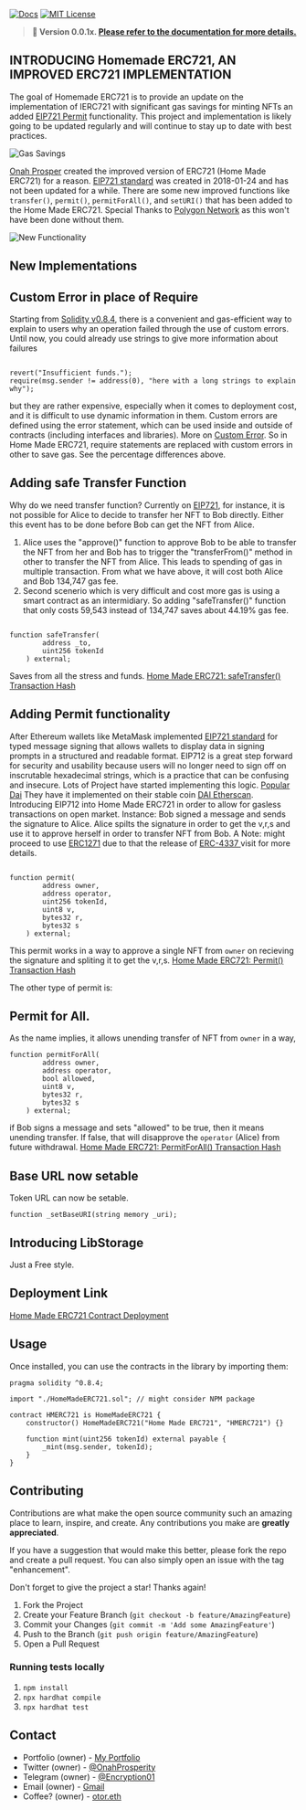 [![Docs][docs-shield]][docs-url]
[![MIT License][license-shield]][license-url]
<!-- ANNOUNCEMENT -->

> **📢 Version 0.0.1x. [Please refer to the documentation for more details.](https://github.com/OnahProsperity/homeMadeERC721)**

<!-- ABOUT THE PROJECT -->

## INTRODUCING Homemade ERC721, AN IMPROVED ERC721 IMPLEMENTATION

The goal of Homemade ERC721 is to provide an update on the implementation of IERC721 with significant gas savings for minting NFTs  an added [EIP721 Permit](https://eips.ethereum.org/EIPS/eip-712) functionality. This project and implementation is likely going to be updated regularly and will continue to stay up to date with best practices.

![Gas Savings](https://miro.medium.com/max/700/1*eOAx7Ai0EH6BYc87I1Mdrg.png)

[Onah Prosper](https://onahprosperity.github.io/) created the improved version of ERC721 (Home Made ERC721) for a reason. [EIP721 standard](https://eips.ethereum.org/EIPS/eip-721) was created in 2018-01-24 and has not been updated for a while. There are some new improved functions like `transfer()`, `permit()`, `permitForAll()`, and `setURI()` that has been added to the Home Made ERC721. Special Thanks to [Polygon Network](https://polygon.technology/) as this won't have been done without them.


![New Functionality](https://miro.medium.com/max/700/1*Gm2AcosUOfmzO-n-Z1JhWA.png)
## New Implementations
## Custom Error in place of Require
Starting from [Solidity v0.8.4](https://github.com/ethereum/solidity/releases/tag/v0.8.4), there is a convenient and gas-efficient way to explain to users why an operation failed through the use of custom errors. Until now, you could already use strings to give more information about failures 
```solidity

revert("Insufficient funds.");
require(msg.sender != address(0), "here with a long strings to explain why");

```
but they are rather expensive, especially when it comes to deployment cost, and it is difficult to use dynamic information in them.
Custom errors are defined using the error statement, which can be used inside and outside of contracts (including interfaces and libraries).
More on [Custom Error](https://favoriteblockchain.medium.com/solidity-custom-error-a-way-to-save-gas-b731fdd648c0). So in Home Made ERC721, require statements are replaced with custom errors in other to save gas. See the percentage differences above.


## Adding safe Transfer Function
Why do we need transfer function? 
Currently on [EIP721](https://eips.ethereum.org/EIPS/eip-712), for instance, it is not possible for Alice to decide to transfer her NFT to Bob directly. Either this event has to be done before Bob can get the NFT from Alice.
1. Alice uses the "approve()" function to approve Bob to be able to transfer the NFT from her and Bob has to trigger the "transferFrom()" method in other to transfer the NFT from Alice. This leads to spending of gas in multiple transaction. From what we have above, it will cost both Alice and Bob 134,747 gas fee.
2. Second scenerio which is very difficult and cost more gas is using a smart contract as an intermidiary.
So adding "safeTransfer()" function that only costs 59,543 instead of 134,747 saves about 44.19% gas fee.
```solidity

function safeTransfer(
        address _to,
        uint256 tokenId
    ) external;

```
Saves from all the stress and funds.
[Home Made ERC721: safeTransfer() Transaction Hash](https://mumbai.polygonscan.com/tx/0x6be5ded2720c1cc8b0db7e72640674519e210ab2f92b1f18f123abc41b48a4ef)

## Adding Permit functionality
After Ethereum wallets like MetaMask implemented [EIP721 standard](https://eips.ethereum.org/EIPS/eip-721) for typed message signing that allows wallets to display data in signing prompts in a structured and readable format. EIP712 is a great step forward for security and usability because users will no longer need to sign off on inscrutable hexadecimal strings, which is a practice that can be confusing and insecure.
Lots of Project have started implementing this logic. [Popular Dai](https://makerdao.com/en/) They have it implemented on their stable coin [DAI Etherscan](https://etherscan.io/address/0x6b175474e89094c44da98b954eedeac495271d0f#code).
Introducing EIP712 into Home Made ERC721 in order to allow for gasless transactions on open market.
Instance: Bob signed a message and sends the signature to Alice. Alice spilts the signature in order to get the v,r,s and use it to approve herself in order to transfer NFT from Bob.
A Note: might proceed to use [ERC1271](https://eips.ethereum.org/EIPS/eip-1271) due to that the release of [ERC-4337 ](https://notes.ethereum.org/@vbuterin/account_abstraction_roadmap?utm_source=substack&utm_medium=email) visit for more details.
```solidity

function permit(
        address owner, 
        address operator, 
        uint256 tokenId,
        uint8 v, 
        bytes32 r, 
        bytes32 s
    ) external;

```
This permit works in a way to approve a single NFT from `owner` on recieving the signature and spliting it to get the v,r,s.
[Home Made ERC721: Permit() Transaction Hash](https://mumbai.polygonscan.com/tx/0x5832ed2ec99006c87a11aac2d28765330be1c287a094e91c9ae403daa86422b4)

The other type of permit is:
## Permit for All.
As the name implies, it allows unending transfer of NFT from `owner` in a way,
```solidity
function permitForAll(
        address owner, 
        address operator, 
        bool allowed, 
        uint8 v, 
        bytes32 r, 
        bytes32 s
    ) external;
```
if Bob signs a message and sets "allowed" to be true, then it means unending transfer. If false, that will disapprove the `operator` (Alice) from future withdrawal.
[Home Made ERC721: PermitForAll() Transaction Hash](https://mumbai.polygonscan.com/tx/0x77233b25d13d56dd784b535d666f21b0b0d4404113e9099ea2200b46998a159f)

## Base URL now setable
Token URL can now be setable.
```solidity
function _setBaseURI(string memory _uri);
```

## Introducing LibStorage
Just a Free style.


## Deployment Link
[Home Made ERC721 Contract Deployment](https://mumbai.polygonscan.com/address/0xfEEAcBb3e303101e0BAFD90C940397e57C37b5f5)
<!-- USAGE EXAMPLES -->
## Usage

Once installed, you can use the contracts in the library by importing them:

```solidity
pragma solidity ^0.8.4;

import "./HomeMadeERC721.sol"; // might consider NPM package

contract HMERC721 is HomeMadeERC721 {
    constructor() HomeMadeERC721("Home Made ERC721", "HMERC721") {}

    function mint(uint256 tokenId) external payable {
        _mint(msg.sender, tokenId);
    }
}

```

<!-- CONTRIBUTING -->

## Contributing

Contributions are what make the open source community such an amazing place to learn, inspire, and create. Any contributions you make are **greatly appreciated**.

If you have a suggestion that would make this better, please fork the repo and create a pull request. You can also simply open an issue with the tag "enhancement".

Don't forget to give the project a star! Thanks again!

1. Fork the Project
2. Create your Feature Branch (`git checkout -b feature/AmazingFeature`)
3. Commit your Changes (`git commit -m 'Add some AmazingFeature'`)
4. Push to the Branch (`git push origin feature/AmazingFeature`)
5. Open a Pull Request

<!-- ROADMAP -->

### Running tests locally

1. `npm install`
2. `npx hardhat compile`
3. `npx hardhat test`

<!-- CONTACT -->

## Contact

- Portfolio (owner) - [My Portfolio](https://onahprosperity.github.io/)
- Twitter (owner) - [@OnahProsperity](https://twitter.com/OnahProsperity)
- Telegram (owner) - [@Encryption01](https://t.me/Encryption01)
- Email (owner) - [Gmail](prosperauthor@gmail.com)
- Coffee? (owner) - [otor.eth](https://etherscan.io/enslookup-search?search=otor.eth)


<!-- MARKDOWN LINKS & IMAGES -->

<!-- https://www.markdownguide.org/basic-syntax/#reference-style-links -->

[docs-shield]: https://img.shields.io/badge/docs-%F0%9F%93%84-blue?style=for-the-badge
[docs-url]: https://github.com/OnahProsperity/homeMadeERC721
[license-shield]: https://img.shields.io/badge/License-MIT-green.svg?style=for-the-badge
[license-url]: https://github.com/OnahProsperity/homeMadeERC721
